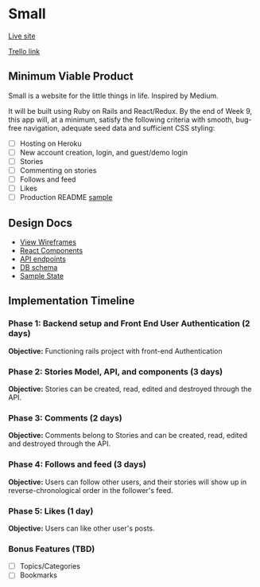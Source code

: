 # Small

[Live site][heroku] 

[Trello link][trello]

[heroku]: https://small-project.herokuapp.com/
[trello]: https://trello.com/b/JaDQgzbK/small

## Minimum Viable Product

Small is a website for the little things in life. Inspired by Medium.

It will be built using Ruby on Rails
and React/Redux.  By the end of Week 9, this app will, at a minimum, satisfy the
following criteria with smooth, bug-free navigation, adequate seed data and
sufficient CSS styling:

- [ ] Hosting on Heroku
- [ ] New account creation, login, and guest/demo login
- [ ] Stories
- [ ] Commenting on stories
- [ ] Follows and feed
- [ ] Likes
- [ ] Production README [sample](docs/production_readme.md)

## Design Docs
* [View Wireframes][wireframes]
* [React Components][components]
* [API endpoints][api-endpoints]
* [DB schema][schema]
* [Sample State][sample-state]

[wireframes]: docs/wireframes
[components]: docs/component-hierarchy.md
[sample-state]: docs/sample-state.md
[api-endpoints]: docs/api-endpoints.md
[schema]: docs/schema.md

## Implementation Timeline

### Phase 1: Backend setup and Front End User Authentication (2 days)

**Objective:** Functioning rails project with front-end Authentication

### Phase 2: Stories Model, API, and components (3 days)

**Objective:** Stories can be created, read, edited and destroyed through
the API.

### Phase 3: Comments (2 days)

**Objective:** Comments belong to Stories and can be created, read, edited and destroyed through the API.

### Phase 4: Follows and feed (3 days)

**Objective:** Users can follow other users, and their stories will show up in reverse-chronological order in the follower's feed.

### Phase 5: Likes (1 day)

**Objective:** Users can like other user's posts.

### Bonus Features (TBD)
- [ ] Topics/Categories
- [ ] Bookmarks
